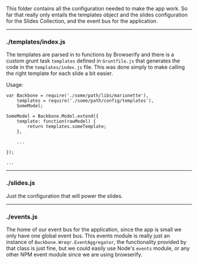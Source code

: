 This folder contains all the configuration needed to make the app work. So far that really only entails the templates object and the slides configuration for the Slides Collection, and the event bus for the application.

___

### ./templates/index.js

The templates are parsed in to functions by Browserify and there is a custom grunt task `templates` defined in `Gruntfile.js` that generates the code in the `templates/index.js` file. This was done simply to make calling the right template for each slide a bit easier.

Usage:


```
var Backbone = require('./some/path/libs/marionette'),
    templates = require('./some/path/config/templates'),
    SomeModel;

SomeModel = Backbone.Model.extend({
    template: function(rawModel) {
        return templates.someTemplate;
    },

    ...

});

...

```

___

### ./slides.js

Just the configuration that will power the slides.

___

### ./events.js

The home of our event bus for the application, since the app is small we only have one global event bus. This events module is really just an instance of `Backbone.Wreqr.EventAggregator`, the functionality provided by that class is just fine, but we could easily use Node's `events` module, or any other NPM event module since we are using browserify.

